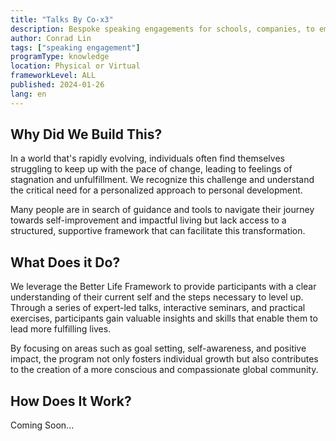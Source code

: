 ```yaml
---
title: "Talks By Co-x3"
description: Bespoke speaking engagements for schools, companies, to empower individuals at various stages of personal development. 
author: Conrad Lin
tags: ["speaking engagement"]
programType: knowledge
location: Physical or Virtual
frameworkLevel: ALL
published: 2024-01-26
lang: en
---
```



## Why Did We Build This?

In a world that's rapidly evolving, individuals often find themselves struggling to keep up with the pace of change, leading to feelings of stagnation and unfulfillment. We recognize this challenge and understand the critical need for a personalized approach to personal development.

Many people are in search of guidance and tools to navigate their journey towards self-improvement and impactful living but lack access to a structured, supportive framework that can facilitate this transformation.

## What Does it Do?

We leverage the Better Life Framework to provide participants with a clear understanding of their current self and the steps necessary to level up. Through a series of expert-led talks, interactive seminars, and practical exercises, participants gain valuable insights and skills that enable them to lead more fulfilling lives.

By focusing on areas such as goal setting, self-awareness, and positive impact, the program not only fosters individual growth but also contributes to the creation of a more conscious and compassionate global community.

## How Does It Work?

Coming Soon...